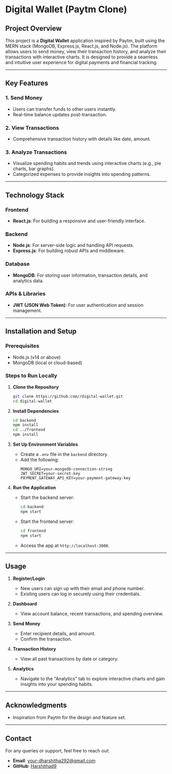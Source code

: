 # Digital Wallet (Paytm Clone)

## Project Overview

This project is a **Digital Wallet** application inspired by Paytm, built using the MERN stack (MongoDB, Express.js, React.js, and Node.js). The platform allows users to send money, view their transaction history, and analyze their transactions with interactive charts. It is designed to provide a seamless and intuitive user experience for digital payments and financial tracking.

---

## Key Features

### 1. **Send Money**
- Users can transfer funds to other users instantly.
- Real-time balance updates post-transaction.

### 2. **View Transactions**
- Comprehensive transaction history with details like date, amount.

### 3. **Analyze Transactions**
- Visualize spending habits and trends using interactive charts (e.g., pie charts, bar graphs).
- Categorized expenses to provide insights into spending patterns.

---

## Technology Stack

### Frontend
- **React.js**: For building a responsive and user-friendly interface.

### Backend
- **Node.js**: For server-side logic and handling API requests.
- **Express.js**: For building robust APIs and middleware.

### Database
- **MongoDB**: For storing user information, transaction details, and analytics data.

### APIs & Libraries
- **JWT (JSON Web Token)**: For user authentication and session management.

---

## Installation and Setup

### Prerequisites
- Node.js (v14 or above)
- MongoDB (local or cloud-based)

### Steps to Run Locally

1. **Clone the Repository**
   ```bash
   git clone https://github.com//digital-wallet.git
   cd digital-wallet
   ```

2. **Install Dependencies**
   ```bash
   cd backend
   npm install
   cd ../frontend
   npm install
   ```

3. **Set Up Environment Variables**
   - Create a `.env` file in the `backend` directory.
   - Add the following:
     ```env
     MONGO_URI=your-mongodb-connection-string
     JWT_SECRET=your-secret-key
     PAYMENT_GATEWAY_API_KEY=your-payment-gateway-key
     ```

4. **Run the Application**
   - Start the backend server:
     ```bash
     cd backend
     npm start
     ```
   - Start the frontend server:
     ```bash
     cd frontend
     npm start
     ```
   - Access the app at `http://localhost:3000`.

---

## Usage

1. **Register/Login**
   - New users can sign up with their email and phone number.
   - Existing users can log in securely using their credentials.

2. **Dashboard**
   - View account balance, recent transactions, and spending overview.

3. **Send Money**
   - Enter recipient details, and amount.
   - Confirm the transaction.

4. **Transaction History**
   - View all past transactions by date or category.

5. **Analytics**
   - Navigate to the "Analytics" tab to explore interactive charts and gain insights into your spending habits.

---

## Acknowledgments

- Inspiration from Paytm for the design and feature set.

---

## Contact

For any queries or support, feel free to reach out:
- **Email**: your-dharshitha292@gmail.com
- **GitHub**: [Harshithad9](https://github.com/yourusername)

